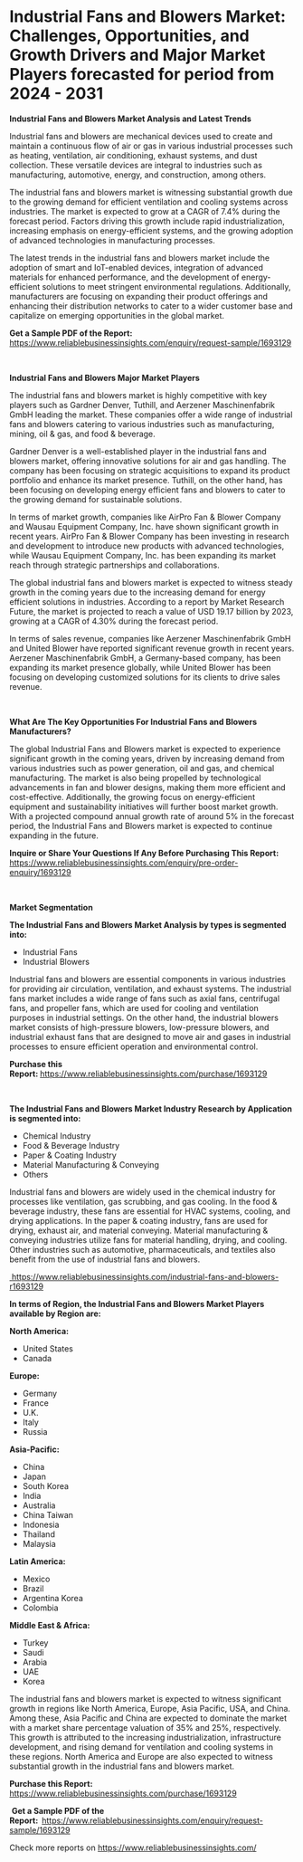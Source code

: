 <p><h1>Industrial Fans and Blowers Market: Challenges, Opportunities, and Growth Drivers and Major Market Players forecasted for period from 2024 - 2031</h1></p><p><strong>Industrial Fans and Blowers Market Analysis and Latest Trends</strong></p>
<p><p>Industrial fans and blowers are mechanical devices used to create and maintain a continuous flow of air or gas in various industrial processes such as heating, ventilation, air conditioning, exhaust systems, and dust collection. These versatile devices are integral to industries such as manufacturing, automotive, energy, and construction, among others.</p><p>The industrial fans and blowers market is witnessing substantial growth due to the growing demand for efficient ventilation and cooling systems across industries. The market is expected to grow at a CAGR of 7.4% during the forecast period. Factors driving this growth include rapid industrialization, increasing emphasis on energy-efficient systems, and the growing adoption of advanced technologies in manufacturing processes.</p><p>The latest trends in the industrial fans and blowers market include the adoption of smart and IoT-enabled devices, integration of advanced materials for enhanced performance, and the development of energy-efficient solutions to meet stringent environmental regulations. Additionally, manufacturers are focusing on expanding their product offerings and enhancing their distribution networks to cater to a wider customer base and capitalize on emerging opportunities in the global market.</p></p>
<p><strong>Get a Sample PDF of the Report:&nbsp;</strong> <a href="https://www.reliablebusinessinsights.com/enquiry/request-sample/1693129">https://www.reliablebusinessinsights.com/enquiry/request-sample/1693129</a></p>
<p>&nbsp;</p>
<p><strong>Industrial Fans and Blowers Major Market Players</strong></p>
<p><p>The industrial fans and blowers market is highly competitive with key players such as Gardner Denver, Tuthill, and Aerzener Maschinenfabrik GmbH leading the market. These companies offer a wide range of industrial fans and blowers catering to various industries such as manufacturing, mining, oil & gas, and food & beverage.</p><p>Gardner Denver is a well-established player in the industrial fans and blowers market, offering innovative solutions for air and gas handling. The company has been focusing on strategic acquisitions to expand its product portfolio and enhance its market presence. Tuthill, on the other hand, has been focusing on developing energy efficient fans and blowers to cater to the growing demand for sustainable solutions.</p><p>In terms of market growth, companies like AirPro Fan & Blower Company and Wausau Equipment Company, Inc. have shown significant growth in recent years. AirPro Fan & Blower Company has been investing in research and development to introduce new products with advanced technologies, while Wausau Equipment Company, Inc. has been expanding its market reach through strategic partnerships and collaborations.</p><p>The global industrial fans and blowers market is expected to witness steady growth in the coming years due to the increasing demand for energy efficient solutions in industries. According to a report by Market Research Future, the market is projected to reach a value of USD 19.17 billion by 2023, growing at a CAGR of 4.30% during the forecast period.</p><p>In terms of sales revenue, companies like Aerzener Maschinenfabrik GmbH and United Blower have reported significant revenue growth in recent years. Aerzener Maschinenfabrik GmbH, a Germany-based company, has been expanding its market presence globally, while United Blower has been focusing on developing customized solutions for its clients to drive sales revenue.</p></p>
<p>&nbsp;</p>
<p><strong>What Are The Key Opportunities For Industrial Fans and Blowers Manufacturers?</strong></p>
<p><p>The global Industrial Fans and Blowers market is expected to experience significant growth in the coming years, driven by increasing demand from various industries such as power generation, oil and gas, and chemical manufacturing. The market is also being propelled by technological advancements in fan and blower designs, making them more efficient and cost-effective. Additionally, the growing focus on energy-efficient equipment and sustainability initiatives will further boost market growth. With a projected compound annual growth rate of around 5% in the forecast period, the Industrial Fans and Blowers market is expected to continue expanding in the future.</p></p>
<p><strong>Inquire or Share Your Questions If Any Before Purchasing This Report:</strong> <a href="https://www.reliablebusinessinsights.com/enquiry/pre-order-enquiry/1693129">https://www.reliablebusinessinsights.com/enquiry/pre-order-enquiry/1693129</a></p>
<p>&nbsp;</p>
<p><strong>Market Segmentation</strong></p>
<p><strong>The Industrial Fans and Blowers Market Analysis by types is segmented into:</strong></p>
<p><ul><li>Industrial Fans</li><li>Industrial Blowers</li></ul></p>
<p><p>Industrial fans and blowers are essential components in various industries for providing air circulation, ventilation, and exhaust systems. The industrial fans market includes a wide range of fans such as axial fans, centrifugal fans, and propeller fans, which are used for cooling and ventilation purposes in industrial settings. On the other hand, the industrial blowers market consists of high-pressure blowers, low-pressure blowers, and industrial exhaust fans that are designed to move air and gases in industrial processes to ensure efficient operation and environmental control.</p></p>
<p><strong>Purchase this Report:&nbsp;</strong><a href="https://www.reliablebusinessinsights.com/purchase/1693129">https://www.reliablebusinessinsights.com/purchase/1693129</a></p>
<p>&nbsp;</p>
<p><strong>The Industrial Fans and Blowers Market Industry Research by Application is segmented into:</strong></p>
<p><ul><li>Chemical Industry</li><li>Food & Beverage Industry</li><li>Paper & Coating Industry</li><li>Material Manufacturing & Conveying</li><li>Others</li></ul></p>
<p><p>Industrial fans and blowers are widely used in the chemical industry for processes like ventilation, gas scrubbing, and gas cooling. In the food & beverage industry, these fans are essential for HVAC systems, cooling, and drying applications. In the paper & coating industry, fans are used for drying, exhaust air, and material conveying. Material manufacturing & conveying industries utilize fans for material handling, drying, and cooling. Other industries such as automotive, pharmaceuticals, and textiles also benefit from the use of industrial fans and blowers.</p></p>
<p><a href="https://www.reliablebusinessinsights.com/industrial-fans-and-blowers-r1693129">&nbsp;https://www.reliablebusinessinsights.com/industrial-fans-and-blowers-r1693129</a></p>
<p><strong>In terms of Region, the Industrial Fans and Blowers Market Players available by Region are:</strong></p>
<p>
    <p> <strong> North America: </strong>
        <ul>
            <li>United States</li>
            <li>Canada</li>
        </ul>
        </p> 
    <p> <strong> Europe: </strong>
        <ul>
            <li>Germany</li>
            <li>France</li>
            <li>U.K.</li>
            <li>Italy</li>
            <li>Russia</li>
        </ul>
        </p> 
    <p> <strong> Asia-Pacific: </strong>
        <ul>
            <li>China</li>
            <li>Japan</li>
            <li>South Korea</li>
            <li>India</li>
            <li>Australia</li>
            <li>China Taiwan</li>
            <li>Indonesia</li>
            <li>Thailand</li>
            <li>Malaysia</li>
        </ul>
        </p> 
    <p> <strong> Latin America: </strong>
        <ul>
            <li>Mexico</li>
            <li>Brazil</li>
            <li>Argentina Korea</li>
            <li>Colombia</li>
        </ul>
        </p> 
    <p> <strong> Middle East & Africa: </strong>
        <ul>
            <li>Turkey</li>
            <li>Saudi</li>
            <li>Arabia</li>
            <li>UAE</li>
            <li>Korea</li>
        </ul>
    </p>
    </p>
<p><p>The industrial fans and blowers market is expected to witness significant growth in regions like North America, Europe, Asia Pacific, USA, and China. Among these, Asia Pacific and China are expected to dominate the market with a market share percentage valuation of 35% and 25%, respectively. This growth is attributed to the increasing industrialization, infrastructure development, and rising demand for ventilation and cooling systems in these regions. North America and Europe are also expected to witness substantial growth in the industrial fans and blowers market.</p></p>
<p><strong>Purchase this Report: </strong><a href="https://www.reliablebusinessinsights.com/purchase/1693129">https://www.reliablebusinessinsights.com/purchase/1693129</a></p>
<p>&nbsp;<strong>Get a Sample PDF of the Report:&nbsp;&nbsp;</strong><a href="https://www.reliablebusinessinsights.com/enquiry/request-sample/1693129">https://www.reliablebusinessinsights.com/enquiry/request-sample/1693129</a></p>
<p><strong></strong></p>
<p>Check more reports on <a href="https://www.reliablebusinessinsights.com/">https://www.reliablebusinessinsights.com/</a></p>